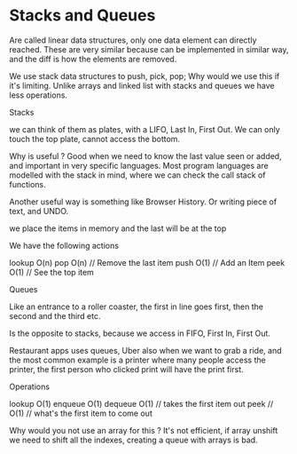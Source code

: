 # Stacks and Queues

Are called linear data structures, only one data element can directly reached.
These are very similar because can be implemented in similar way, and the diff is how the elements are removed.

We use stack data structures to push, pick, pop; Why would we use this if it's limiting.
Unlike arrays and linked list with stacks and queues we have less operations.

Stacks

we can think of them as plates, with a LIFO, Last In, First Out.
We can only touch the top plate, cannot access the bottom. 

Why is useful ?
Good when we need to know the last value seen or added, and important in very specific languages.
Most program languages are modelled with the stack in mind, where we can check the call stack of functions.

Another useful way is something like Browser History.
Or writing piece of text, and UNDO.

we place the items in memory and the last will be at the top

We have the following actions

lookup O(n)
pop O(n)  // Remove the last item
push O(1) // Add an Item
peek O(1) // See the top item


Queues

Like an entrance to a roller coaster, the first in line goes first, then the second and the third etc.

Is the opposite to stacks, because we access in FIFO, First In, First Out.

Restaurant apps uses queues, Uber also when we want to grab a ride, and the most common example is a printer where many people access the printer, the first person who clicked print will have the print first.

Operations

lookup O(1)
enqueue O(1) 
dequeue O(1) // takes the first item out
peek // O(1) // what's the first item to come out

Why would you not use an array for this ? 
It's not efficient, if array unshift we need to shift all the indexes, creating a queue with arrays is bad.

